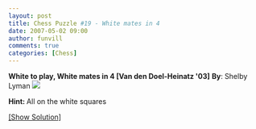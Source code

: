 ```yaml
---
layout: post
title: Chess Puzzle #19 - White mates in 4
date: 2007-05-02 09:00
author: funvill
comments: true
categories: [Chess]
---
```

<strong>White to play, White mates in 4 [Van den Doel-Heinatz '03]</strong>
<strong>By</strong>: Shelby Lyman
<img src="http://www.abluestar.com/scripts/chess_image.php?ff=6k1/q7/7Q/p6p/3p4/P4P2/r1r3PP/1N2R1K1" />

<strong> Hint: </strong>All on the white squares

<!--more-->
<a href="javascript:ReverseContentDisplay('chess_solution')">[Show Solution]</a>
<p id="chess_solution" style="clear: both; padding: 5px; display: none">1. Re8ch Kf7 2. Qe6ch Kg7 3. Rg8ch Kh7 4.Qg6 mate</p>

